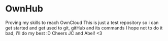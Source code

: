 # OwnHub
Proving my skills to reach OwnCloud
This is just a test repository so i can get started and get used to git, gitHub and its commands
I hope not to do it bad, i'll do my best :D
Cheers JC and Abel! <3
